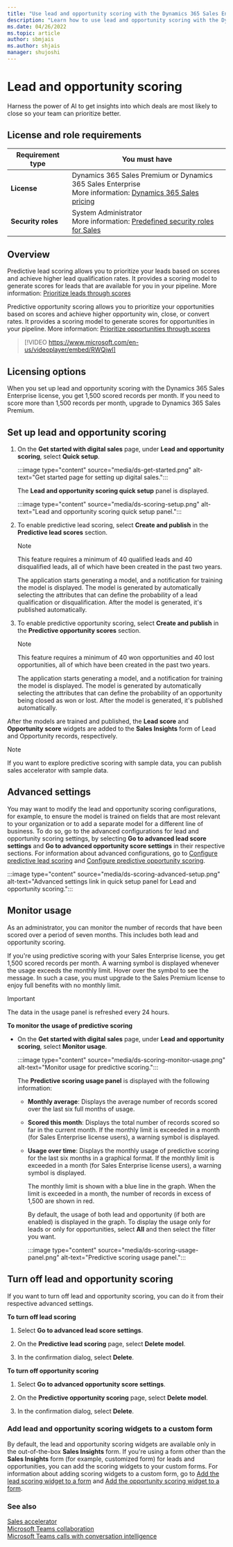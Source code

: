 ```yaml
---
title: "Use lead and opportunity scoring with the Dynamics 365 Sales Enterprise license | MicrosoftDocs"
description: "Learn how to use lead and opportunity scoring with the Dynamics 365 Sales Enterprise license."
ms.date: 04/26/2022
ms.topic: article
author: sbmjais
ms.author: shjais
manager: shujoshi
---
```


# Lead and opportunity scoring

Harness the power of AI to get insights into which deals are most likely to close so your team can prioritize better.

## License and role requirements
| Requirement type | You must have |
|-----------------------|---------|
| **License** | Dynamics 365 Sales Premium or Dynamics 365 Sales Enterprise <br>More information: [Dynamics 365 Sales pricing](https://dynamics.microsoft.com/sales/pricing/) |
| **Security roles** | System Administrator <br>  More information: [Predefined security roles for Sales](security-roles-for-sales.md)|

## Overview

Predictive lead scoring allows you to prioritize your leads based on scores and achieve higher lead qualification rates.
It provides a scoring model to generate scores for leads that are available for you in your pipeline. More information: [Prioritize leads through scores](work-predictive-lead-scoring.md)

Predictive opportunity scoring allows you to prioritize your opportunities based on scores and achieve higher opportunity win, close, or convert rates. It provides a scoring model to generate scores for opportunities in your pipeline. More information: [Prioritize opportunities through scores](work-predictive-opportunity-scoring.md)

> [!VIDEO https://www.microsoft.com/en-us/videoplayer/embed/RWQjwl]

## Licensing options

When you set up lead and opportunity scoring with the Dynamics 365 Sales Enterprise license, you get 1,500 scored records per month. If you need to score more than 1,500 records per month, upgrade to Dynamics 365 Sales Premium.

## Set up lead and opportunity scoring

1. On the **Get started with digital sales** page, under **Lead and opportunity scoring**, select **Quick setup**.

    :::image type="content" source="media/ds-get-started.png" alt-text="Get started page for setting up digital sales.":::

    The **Lead and opportunity scoring quick setup** panel is displayed.

    :::image type="content" source="media/ds-scoring-setup.png" alt-text="Lead and opportunity scoring quick setup panel.":::

2. To enable predictive lead scoring, select **Create and publish** in the **Predictive lead scores** section.

    > [!NOTE]
    > This feature requires a minimum of 40 qualified leads and 40 disqualified leads, all of which have been created in the past two years.

    The application starts generating a model, and a notification for training the model is displayed. The model is generated by automatically selecting the attributes that can define the probability of a lead qualification or disqualification. After the model is generated, it's published automatically.

3. To enable predictive opportunity scoring, select **Create and publish** in the **Predictive opportunity scores** section.

    > [!NOTE]
    > This feature requires a minimum of 40 won opportunities and 40 lost opportunities, all of which have been created in the past two years.

    The application starts generating a model, and a notification for training the model is displayed. The model is generated by automatically selecting the attributes that can define the probability of an opportunity being closed as won or lost. After the model is generated, it's published automatically.

After the models are trained and published, the **Lead score** and **Opportunity score** widgets are added to the **Sales Insights** form of Lead and Opportunity records, respectively.

> [!NOTE]
> If you want to explore predictive scoring with sample data, you can publish sales accelerator with sample data.

## Advanced settings

You may want to modify the lead and opportunity scoring configurations, for example, to ensure the model is trained on fields that are most relevant to your organization or to add a separate model for a different line of business. To do so, go to the advanced configurations for lead and opportunity scoring settings, by selecting **Go to advanced lead score settings** and **Go to advanced opportunity score settings** in their respective sections. For information about advanced configurations, go to [Configure predictive lead scoring](configure-predictive-lead-scoring.md) and [Configure predictive opportunity scoring](configure-predictive-opportunity-scoring.md).

:::image type="content" source="media/ds-scoring-advanced-setup.png" alt-text="Advanced settings link in quick setup panel for Lead and opportunity scoring.":::

## Monitor usage

As an administrator, you can monitor the number of records that have been scored over a period of seven months. This includes both lead and opportunity scoring.

If you're using predictive scoring with your Sales Enterprise license, you get 1,500 scored records per month. A warning symbol is displayed whenever the usage exceeds the monthly limit. Hover over the symbol to see the message. In such a case, you must upgrade to the Sales Premium license to enjoy full benefits with no monthly limit.

> [!IMPORTANT]
> The data in the usage panel is refreshed every 24 hours.

**To monitor the usage of predictive scoring**

- On the **Get started with digital sales** page, under **Lead and opportunity scoring**, select **Monitor usage**.

  :::image type="content" source="media/ds-scoring-monitor-usage.png" alt-text="Monitor usage for predictive scoring.":::

  The **Predictive scoring usage panel** is displayed with the following information:

  - **Monthly average**: Displays the average number of records scored over the last six full months of usage.

  - **Scored this month**: Displays the total number of records scored so far in the current month. If the monthly limit is exceeded in a month (for Sales Enterprise license users), a warning symbol is displayed.

  - **Usage over time**: Displays the monthly usage of predictive scoring for the last six months in a graphical format. If the monthly limit is exceeded in a month (for Sales Enterprise license users), a warning symbol is displayed.

    The monthly limit is shown with a blue line in the graph. When the limit is exceeded in a month, the number of records in excess of 1,500 are shown in red.

    By default, the usage of both lead and opportunity (if both are enabled) is displayed in the graph. To display the usage only for leads or only for opportunities, select **All** and then select the filter you want.

    :::image type="content" source="media/ds-scoring-usage-panel.png" alt-text="Predictive scoring usage panel.":::

## Turn off lead and opportunity scoring

If you want to turn off lead and opportunity scoring, you can do it from their respective advanced settings.

**To turn off lead scoring**

1. Select **Go to advanced lead score settings**.

2. On the **Predictive lead scoring** page, select **Delete model**.

3. In the confirmation dialog, select **Delete**.

**To turn off opportunity scoring**

1. Select **Go to advanced opportunity score settings**.

2. On the **Predictive opportunity scoring** page, select **Delete model**.

3. In the confirmation dialog, select **Delete**.

### Add lead and opportunity scoring widgets to a custom form

By default, the lead and opportunity scoring widgets are available only in the out-of-the-box **Sales Insights** form. If you're using a form other than the **Sales Insights** form (for example, customized form) for leads and opportunities, you can add the scoring widgets to your custom forms. For information about adding scoring widgets to a custom form, go to [Add the lead scoring widget to a form](configure-predictive-lead-scoring.md#add-the-lead-scoring-widget-to-a-form) and [Add the opportunity scoring widget to a form](configure-predictive-opportunity-scoring.md#add-the-opportunity-scoring-widget-to-a-form).

### See also

[Sales accelerator](digital-selling-sales-accelerator.md)   
[Microsoft Teams collaboration](digital-selling-teams-collab.md)     
[Microsoft Teams calls with conversation intelligence](digital-selling-microsoft-teams-calls.md)     
